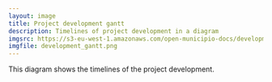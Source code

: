 ```yaml
---
layout: image
title: Project development gantt
description: Timelines of project development in a diagram
imgsrc: https://s3-eu-west-1.amazonaws.com/open-municipio-docs/development_gantt.png
imgfile: development_gantt.png
---
```


This diagram shows the timelines of the project development.

